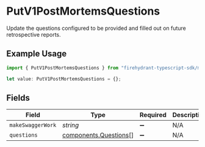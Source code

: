 # PutV1PostMortemsQuestions

Update the questions configured to be provided and filled out on future retrospective reports.

## Example Usage

```typescript
import { PutV1PostMortemsQuestions } from "firehydrant-typescript-sdk/models/components";

let value: PutV1PostMortemsQuestions = {};
```

## Fields

| Field                                                          | Type                                                           | Required                                                       | Description                                                    |
| -------------------------------------------------------------- | -------------------------------------------------------------- | -------------------------------------------------------------- | -------------------------------------------------------------- |
| `makeSwaggerWork`                                              | *string*                                                       | :heavy_minus_sign:                                             | N/A                                                            |
| `questions`                                                    | [components.Questions](../../models/components/questions.md)[] | :heavy_minus_sign:                                             | N/A                                                            |